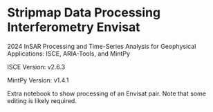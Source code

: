 # Stripmap Data Processing Interferometry Envisat
2024 InSAR Processing and Time-Series Analysis for Geophysical Applications: ISCE, ARIA-Tools, and MintPy


ISCE Version: v2.6.3

MintPy Version: v1.4.1

Extra notebook to show processing of an Envisat pair. Note that some editing is likely required.
